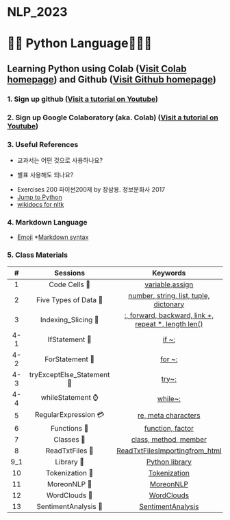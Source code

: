 # NLP_2023

# 🐹🍦 **Python Language**🏈🌂🔨

## **Learning Python** using **Colab** ([Visit Colab homepage](https://colab.research.google.com/?utm_source=scs-index)) and **Github** ([Visit Github homepage](https://github.com/))

### **1. Sign up github** ([Visit a tutorial on Youtube](https://www.youtube.com/watch?v=c-NikCpec7U))
### **2. Sign up Google Colaboratory** (aka. Colab) ([Visit a tutorial on Youtube](https://www.youtube.com/watch?v=2X_EU18OeYM))

### **3. Useful References**
- 교과서는 어떤 것으로 사용하나요?
* 별표 사용해도 되나요?
- Exercises 200 파이썬200제 by 장삼용. 정보문화사 2017
- [Jump to Python](https://wikidocs.net/book/1)
- [wikidocs for nltk](https://wikidocs.net/21667)

### **4. Markdown Language**
* [Emoji](https://gist.github.com/rxaviers/7360908)
*[Markdown syntax](https://www.markdownguide.org/basic-syntax/)


### **5. Class Materials**

|# |Sessions |Keywords |
|:-: |:-: |:-: |
| 1|Code Cells 🏈|[variable,assign](https://github.com/mskang222/NLP_2023/blob/main/1_CodeCells_Basic.ipynb) |
| 2|Five Types of Data 👖|[number, string, list, tuple, dictonary](https://github.com/mskang222/NLP_2023/blob/main/2_FiveTypesofData.ipynb) |
| 3|Indexing_Slicing 🍵|[:, forward, backward, link +, repeat *, length len()](https://github.com/mskang222/NLP_2023/blob/main/3_Indexing_Slicing.ipynb) |
| 4-1|IfStatement 🍚|[if ~:](https://github.com/mskang222/NLP_2023/blob/main/4_1_IfStatement_ipynb%EC%9D%98_%EC%82%AC%EB%B3%B8.ipynb) |                          
| 4-2|ForStatement 🍮|[for ~:](https://github.com/mskang222/NLP_2023/blob/main/4_2_ForStatement.ipynb) |
| 4-3|tryExceptElse_Statement 🍩|[try~:](https://github.com/mskang222/NLP_2023/blob/main/4_3_tryExceptElse_Statement_ipynb%EC%9D%98_%EC%82%AC%EB%B3%B8.ipynb) |   
| 4-4|whileStatement ⌚|[while~:](https://github.com/mskang222/NLP_2023/blob/main/4_4_WhileStatementwContinueBreak.ipynb) | 
| 5|RegularExpression 💳|[re, meta characters](https://github.com/mskang222/NLP_2023/blob/main/5_RegularExpression.ipynb) |
| 6|Functions 🚁|[function, factor](https://github.com/mskang222/NLP_2023/blob/main/6_DefiningFunctions.ipynb) |
| 7|Classes  🚊|[class, method, member](https://github.com/mskang222/NLP_2023/blob/main/7_Class_Method_Member_Object.ipynb) |
| 8|ReadTxtFiles 🚂|[ReadTxtFilesImportingfrom_html](https://github.com/mskang222/NLP_2023/blob/main/8_ReadTxtFilesImportingfrom_html_ipynb%EC%9D%98_%EC%82%AC%EB%B3%B8.ipynb) |
| 9_1|Library 🏣|[Python library](https://github.com/mskang222/NLP_2023/blob/main/9_1_InstallPackages_ImportModlues_CallFunctions_chatGPT.ipynb) |
| 10|Tokenization 🍑|[Tokenization](https://github.com/mskang222/NLP_2023/blob/main/10_Tokenization_VariousWays.ipynb) |
| 11|MoreonNLP 🍰|[MoreonNLP](https://github.com/mskang222/NLP_2023/blob/main/11_MoreonNLP_ipynb%EC%9D%98_%EC%82%AC%EB%B3%B8.ipynb) |
| 12|WordClouds 🍢|[WordClouds](https://github.com/mskang222/NLP_2023/blob/main/12_WordClouds_SortedbyPOS_ipynb%EC%9D%98_%EC%82%AC%EB%B3%B8.ipynb) |
| 13|SentimentAnalysis 🎣|[SentimentAnalysis](https://github.com/mskang222/NLP_2023/blob/main/13_SentimentAnalysis_HarryPotter_AllSevenCopiesIncluded_ipynb%EC%9D%98_%EC%82%AC%EB%B3%B8.ipynb) |
